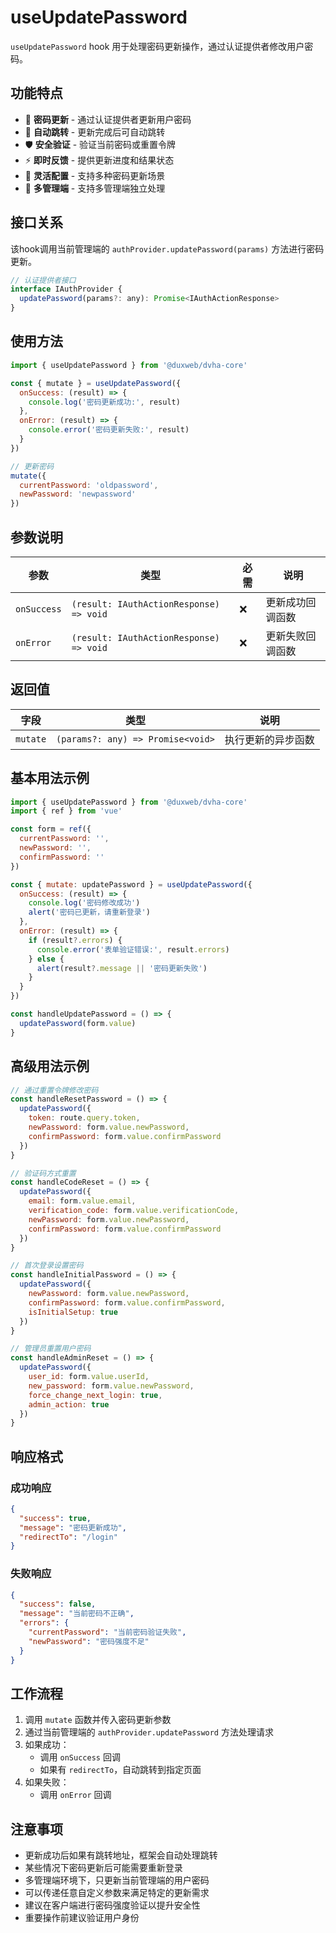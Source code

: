 # useUpdatePassword

`useUpdatePassword` hook 用于处理密码更新操作，通过认证提供者修改用户密码。

## 功能特点

- 🔐 **密码更新** - 通过认证提供者更新用户密码
- 🔄 **自动跳转** - 更新完成后可自动跳转
- 🛡️ **安全验证** - 验证当前密码或重置令牌
- ⚡ **即时反馈** - 提供更新进度和结果状态
- 🎯 **灵活配置** - 支持多种密码更新场景
- 🏢 **多管理端** - 支持多管理端独立处理

## 接口关系

该hook调用当前管理端的 `authProvider.updatePassword(params)` 方法进行密码更新。

```js
// 认证提供者接口
interface IAuthProvider {
  updatePassword(params?: any): Promise<IAuthActionResponse>
}
```

## 使用方法

```js
import { useUpdatePassword } from '@duxweb/dvha-core'

const { mutate } = useUpdatePassword({
  onSuccess: (result) => {
    console.log('密码更新成功:', result)
  },
  onError: (result) => {
    console.error('密码更新失败:', result)
  }
})

// 更新密码
mutate({
  currentPassword: 'oldpassword',
  newPassword: 'newpassword'
})
```

## 参数说明

| 参数 | 类型 | 必需 | 说明 |
|------|------|------|------|
| `onSuccess` | `(result: IAuthActionResponse) => void` | ❌ | 更新成功回调函数 |
| `onError` | `(result: IAuthActionResponse) => void` | ❌ | 更新失败回调函数 |

## 返回值

| 字段 | 类型 | 说明 |
|------|------|------|
| `mutate` | `(params?: any) => Promise<void>` | 执行更新的异步函数 |

## 基本用法示例

```js
import { useUpdatePassword } from '@duxweb/dvha-core'
import { ref } from 'vue'

const form = ref({
  currentPassword: '',
  newPassword: '',
  confirmPassword: ''
})

const { mutate: updatePassword } = useUpdatePassword({
  onSuccess: (result) => {
    console.log('密码修改成功')
    alert('密码已更新，请重新登录')
  },
  onError: (result) => {
    if (result?.errors) {
      console.error('表单验证错误:', result.errors)
    } else {
      alert(result?.message || '密码更新失败')
    }
  }
})

const handleUpdatePassword = () => {
  updatePassword(form.value)
}
```

## 高级用法示例

```js
// 通过重置令牌修改密码
const handleResetPassword = () => {
  updatePassword({
    token: route.query.token,
    newPassword: form.value.newPassword,
    confirmPassword: form.value.confirmPassword
  })
}

// 验证码方式重置
const handleCodeReset = () => {
  updatePassword({
    email: form.value.email,
    verification_code: form.value.verificationCode,
    newPassword: form.value.newPassword,
    confirmPassword: form.value.confirmPassword
  })
}

// 首次登录设置密码
const handleInitialPassword = () => {
  updatePassword({
    newPassword: form.value.newPassword,
    confirmPassword: form.value.confirmPassword,
    isInitialSetup: true
  })
}

// 管理员重置用户密码
const handleAdminReset = () => {
  updatePassword({
    user_id: form.value.userId,
    new_password: form.value.newPassword,
    force_change_next_login: true,
    admin_action: true
  })
}
```

## 响应格式

### 成功响应
```json
{
  "success": true,
  "message": "密码更新成功",
  "redirectTo": "/login"
}
```

### 失败响应
```json
{
  "success": false,
  "message": "当前密码不正确",
  "errors": {
    "currentPassword": "当前密码验证失败",
    "newPassword": "密码强度不足"
  }
}
```

## 工作流程

1. 调用 `mutate` 函数并传入密码更新参数
2. 通过当前管理端的 `authProvider.updatePassword` 方法处理请求
3. 如果成功：
   - 调用 `onSuccess` 回调
   - 如果有 `redirectTo`，自动跳转到指定页面
4. 如果失败：
   - 调用 `onError` 回调

## 注意事项

- 更新成功后如果有跳转地址，框架会自动处理跳转
- 某些情况下密码更新后可能需要重新登录
- 多管理端环境下，只更新当前管理端的用户密码
- 可以传递任意自定义参数来满足特定的更新需求
- 建议在客户端进行密码强度验证以提升安全性
- 重要操作前建议验证用户身份